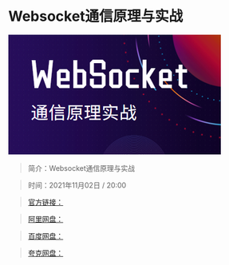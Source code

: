 # Websocket通信原理与实战

![img](../../assets/Cgp9HWF_-YmAF7RXAAGRv8ENexk263.png)

> 简介：Websocket通信原理与实战

> 时间：2021年11月02日 / 20:00

> [官方链接：]()

> [阿里网盘：]()

> [百度网盘：]()

> [夸克网盘：]()
